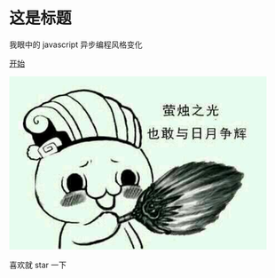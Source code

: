 # 这是标题
我眼中的 javascript 异步编程风格变化

[开始](前言.md)

![ec1d29292df5e0fe75c0c0b25e6034a85fdf72af](media/15108379400724/ec1d29292df5e0fe75c0c0b25e6034a85fdf72af.jpg)

喜欢就 star 一下